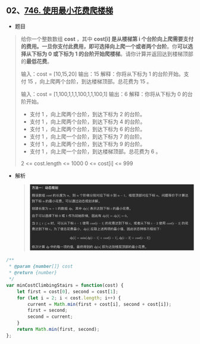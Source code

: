 ## 02、[746. 使用最小花费爬楼梯](https://leetcode.cn/problems/min-cost-climbing-stairs/)

* 题目

> 给你一个整数数组 **cost** ，其中 **cost[i] 是从楼梯第 i 个台阶向上爬需要支付的费用。**一旦你支付此费用，即可选择向上**爬一个或者两个台阶**。你**可以选择从下标为 0 或下标为 1 的台阶开始爬楼梯**。请你计算并返回达到楼梯顶部的**最低花费**。
>
> 输入：cost = [10,15,20]
> 输出：15
> 解释：你将从下标为 1 的台阶开始。支付 15 ，向上爬两个台阶，到达楼梯顶部。总花费为 15 。
>
> 输入：cost = [1,100,1,1,1,100,1,1,100,1]
> 输出：6
> 解释：你将从下标为 0 的台阶开始。
>
> - 支付 1 ，向上爬两个台阶，到达下标为 2 的台阶。
> - 支付 1 ，向上爬两个台阶，到达下标为 4 的台阶。
> - 支付 1 ，向上爬两个台阶，到达下标为 6 的台阶。
> - 支付 1 ，向上爬一个台阶，到达下标为 7 的台阶。
> - 支付 1 ，向上爬两个台阶，到达下标为 9 的台阶。
> - 支付 1 ，向上爬一个台阶，到达楼梯顶部。总花费为 6 。
>
> 2 <= cost.length <= 1000
> 0 <= cost[i] <= 999

* 解析

  >![image-20220522211028833](01.爬楼梯系列.assets/image-20220522211028833.png)
  >

```js
/**
 * @param {number[]} cost
 * @return {number}
 */
var minCostClimbingStairs = function(cost) {
    let first = cost[0], second = cost[1];
    for (let i = 2; i < cost.length; i++) {
        current = Math.min(first + cost[i], second + cost[i]);
        first = second;
        second = current;
    }
    return Math.min(first, second);
};
```

